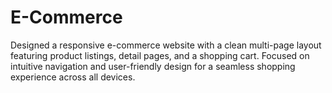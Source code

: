 # E-Commerce
Designed a responsive e-commerce website with a clean multi-page layout featuring product listings, detail pages, and a shopping cart. Focused on intuitive navigation and user-friendly design for a seamless shopping experience across all devices.
